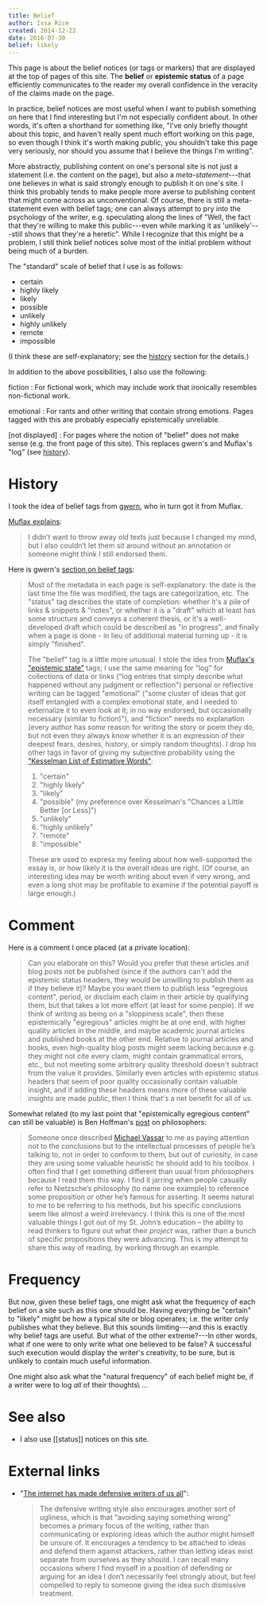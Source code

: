 ```yaml
---
title: Belief
author: Issa Rice
created: 2014-12-22
date: 2016-07-30
belief: likely
---
```


This page is about the belief notices (or tags or markers) that are
displayed at the top of pages of this site.  The **belief** or
**epistemic status** of a page efficiently communicates to the reader my
overall confidence in the veracity of the claims made on the page.

In practice, belief notices are most useful when I want to publish
something on here that I find interesting but I'm not especially confident
about.  In other words, it's often a shorthand for something like, "I've
only briefly thought about this topic, and haven't really spent much
effort working on this page, so even though I think it's worth making
public, you shouldn't take this page very seriously, nor should you
assume that I believe the things I'm writing".

More abstractly, publishing content on one's personal site is not just a
statement (i.e. the content on the page), but also a
*meta-statement*---that one believes in what is said strongly enough to
publish it on one's site.  I think this probably tends to make people
more averse to publishing content that might come across as
unconventional.  Of course, there is still a meta-statement even with
belief tags; one can always attempt to pry into the psychology of the
writer, e.g.  speculating along the lines of "Well, the fact that
they're willing to make this public---even while marking it as
'unlikely'---still shows that they're a heretic".  While I recognize
that this might be a problem, I still think belief notices solve most of
the initial problem without being much of a burden.

The "standard" scale of belief that I use is as follows:

- certain
- highly likely
- likely
- possible
- unlikely
- highly unlikely
- remote
- impossible

(I think these are self-explanatory; see the [history](#history) section
for the details.)

In addition to the above possibilities, I also use the following:

fiction
:   For fictional work, which may include work that ironically resembles
non-fictional work.

emotional
:   For rants and other writing that contain strong emotions.  Pages
tagged with this are probably especially epistemically unreliable.

\[not displayed\]
:   For pages where the notion of "belief" does not make sense (e.g. the
front page of this site). This replaces gwern's and Muflax's "log" (see
[history](#history)).

# History

I took the idea of belief tags from [gwern], who in turn got it from
Muflax.

[gwern]: http://www.gwern.net/

[Muflax explains](http://webcitation.org/6DuYcqyQ3):

> I didn’t want to throw away old texts just because I changed my mind,
> but I also couldn’t let them sit around without an annotation or
> someone might think I still endorsed them.

Here is gwern's [section on belief tags][gw bt]:

[gw bt]: http://www.gwern.net/About#belief-tags

> Most of the metadata in each page is self-explanatory: the date is the
> last time the file was modified, the tags are categorization, etc. The
> "status" tag describes the state of completion: whether it's a pile of
> links & snippets & "notes", or whether it is a "draft" which at least
> has some structure and conveys a coherent thesis, or it's a
> well-developed draft which could be described as "in progress", and
> finally when a page is done - in lieu of additional material turning
> up - it is simply "finished".
>
> The "belief" tag is a little more unusual. I stole the idea from
> [Muflax's "epistemic state"](http://webcitation.org/6DuYcqyQ3 "'I
> wanted a way to show whether I still believe something I have written
> or not, and if so, how strongly.' (original:
> http://muflax.com/episteme/)") tags; I use the same meaning for "log"
> for collections of data or links ("log entries that simply describe
> what happened without any judgment or reflection") personal or
> reflective writing can be tagged "emotional" ("some cluster of ideas
> that got itself entangled with a complex emotional state, and I needed
> to externalize it to even look at it; in no way endorsed, but
> occasionally necessary (similar to fiction)"), and "fiction" needs no
> explanation (every author has *some* reason for writing the story or
> poem they do, but not even they always know whether it is an
> expression of their deepest fears, desires, history, or simply random
> thoughts). I drop his other tags in favor of giving my subjective
> probability using the ["Kesselman List of Estimative
> Words"][kesselman]:
>
> [kesselman]: https://web.archive.org/web/20140130132740/http://www.scip.org/files/Resources/Kesselman-Verbal-Probability-Expressions.pdf "'Verbal probability expressions in National Intelligence Estimates: a comprehensive analysis of trends from the fifties through post 9/11', Kesselman 2008"
>
> 1. "certain"
> 2. "highly likely"
> 3. "likely"
> 4. "possible" (my preference over Kesselman's "Chances a Little Better [or Less]")
> 5. "unlikely"
> 6. "highly unlikely"
> 7. "remote"
> 8. "impossible"
>
> These are used to express my feeling about how well-supported the
> essay is, or how likely it is the overall ideas are right. (Of course,
> an interesting idea may be worth writing about even if very wrong, and
> even a long shot may be profitable to examine if the potential payoff
> is large enough.)

# Comment

Here is a comment I once placed (at a private location):

> Can you elaborate on this? Would you prefer that these articles and blog posts
> not be published (since if the authors can't add the epistemic status headers,
> they would be unwilling to publish them as if they believe it)? Maybe you want
> them to publish less "egregious content", period, or disclaim each claim in
> their article by qualifying them, but that takes a lot more effort (at least
> for some people). If we think of writing as being on a "sloppiness scale",
> then these epistemically "egregious" articles might be at one end, with higher
> quality articles in the middle, and maybe academic journal articles and
> published books at the other end. Relative to journal articles and books, even
> high-quality blog posts might seem lacking because e.g. they might not cite
> every claim, might contain grammatical errors, etc., but not meeting some
> arbitrary quality threshold doesn't subtract from the value it provides.
> Similarly even articles with epistemic status headers that seem of poor
> quality occasionally contain valuable insight, and if adding these headers
> means more of these valuable insights are made public, then I think that's a
> net benefit for all of us.

Somewhat related (to my last point that "epistemically egregious content" can
still be valuable) is Ben Hoffman's [post][hoffman] on philosophers:

> Someone once described [Michael
> Vassar](https://en.wikipedia.org/wiki/Michael_Vassar) to me as
> paying attention not to the conclusions but to the intellectual processes of
> people he’s talking to, not in order to conform to them, but out of curiosity,
> in case they are using some valuable heuristic he should add to his toolbox. I
> often find that I get something different than usual from philosophers because
> I read them this way. I find it jarring when people casually refer to
> Nietzsche’s philosophy (to name one example) to reference some proposition or
> other he’s famous for asserting. It seems natural to me to be referring to his
> methods, but his specific conclusions seem like almost a weird irrelevancy. I
> think this is one of the most valuable things I got out of my St. John’s
> education – the ability to read thinkers to figure out what their *project*
> was, rather than a bunch of specific propositions they were advancing. This is
> my attempt to share this way of reading, by working through an example.

# Frequency

But now, given these belief tags, one might ask what the frequency of
each belief on a site such as this one should be.  Having everything be
"certain" to "likely" might be how a typical site or blog operates; i.e.
the writer only publishes what they believe.  But this sounds
limiting---and this is exactly why belief tags are useful.  But what of
the other extreme?---In other words, what if one were to only write what
one believed to be false?  A successful such execution would display the
writer's creativity, to be sure, but is unlikely to contain much useful
information.

One might also ask what the "natural frequency" of each belief might be,
if a writer were to log *all* of their thoughts\ ...

# See also

- I also use [[status]] notices on this site.

# External links

- "[The internet has made defensive writers of us all](https://pchiusano.github.io/2014-10-11/defensive-writing.html)":

    > The defensive writing style also encourages another sort of ugliness,
    > which is that “avoiding saying something wrong” becomes a primary focus
    > of the writing, rather than communicating or exploring ideas which the
    > author might himself be unsure of. It encourages a tendency to be
    > attached to ideas and defend them against attackers, rather than letting
    > ideas exist separate from ourselves as they should. I can recall many
    > occasions where I find myself in a position of defending or arguing for
    > an idea I don’t necessarily feel strongly about, but feel compelled to
    > reply to someone giving the idea such dismissive treatment.

[hoffman]: http://benjaminrosshoffman.com/projects-philosophers/ "Ben Hoffman. “Projects of philosophers”. Compass Rose. June 22, 2016."
